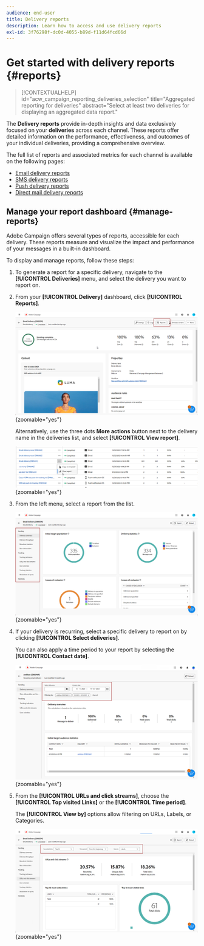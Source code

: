 ```yaml
---
audience: end-user
title: Delivery reports
description: Learn how to access and use delivery reports
exl-id: 3f76298f-dc0d-4055-b89d-f11d64fcd66d
---
```

# Get started with delivery reports {#reports}

>[!CONTEXTUALHELP]
>id="acw_campaign_reporting_deliveries_selection"
>title="Aggregated reporting for deliveries"
>abstract="Select at least two deliveries for displaying an aggregated data report."

The **Delivery reports** provide in-depth insights and data exclusively focused on your **deliveries** across each channel. These reports offer detailed information on the performance, effectiveness, and outcomes of your individual deliveries, providing a comprehensive overview.

The full list of reports and associated metrics for each channel is available on the following pages:

* [Email delivery reports](email-report.md)
* [SMS delivery reports](sms-report.md)
* [Push delivery reports](push-report.md)
* [Direct mail delivery reports](direct-mail.md)

## Manage your report dashboard {#manage-reports}

Adobe Campaign offers several types of reports, accessible for each delivery. These reports measure and visualize the impact and performance of your messages in a built-in dashboard.

To display and manage reports, follow these steps:

1. To generate a report for a specific delivery, navigate to the **[!UICONTROL Deliveries]** menu, and select the delivery you want to report on.

1. From your **[!UICONTROL Delivery]** dashboard, click **[!UICONTROL Reports]**.

    ![Delivery dashboard showing the Reports option](assets/manage_delivery_report_1.png){zoomable="yes"}

    Alternatively, use the three dots **More actions** button next to the delivery name in the deliveries list, and select **[!UICONTROL View report]**.

    ![Delivery list with More actions button highlighted](assets/manage_delivery_report_2.png){zoomable="yes"}

1. From the left menu, select a report from the list.

    ![Report selection menu on the left panel](assets/manage_delivery_report_3.png){zoomable="yes"}

1. If your delivery is recurring, select a specific delivery to report on by clicking **[!UICONTROL Select deliveries]**. 

    You can also apply a time period to your report by selecting the **[!UICONTROL Contact date]**.

    ![Recurring delivery selection with Contact date option](assets/delivery-recurring.png){zoomable="yes"}

1. From the **[!UICONTROL URLs and click streams]**, choose the **[!UICONTROL Top visited Links]** or the **[!UICONTROL Time period]**.

    The **[!UICONTROL View by]** options allow filtering on URLs, Labels, or Categories.

    ![View by options for filtering URLs, Labels, or Categories](assets/manage_delivery_report_5.png){zoomable="yes"}